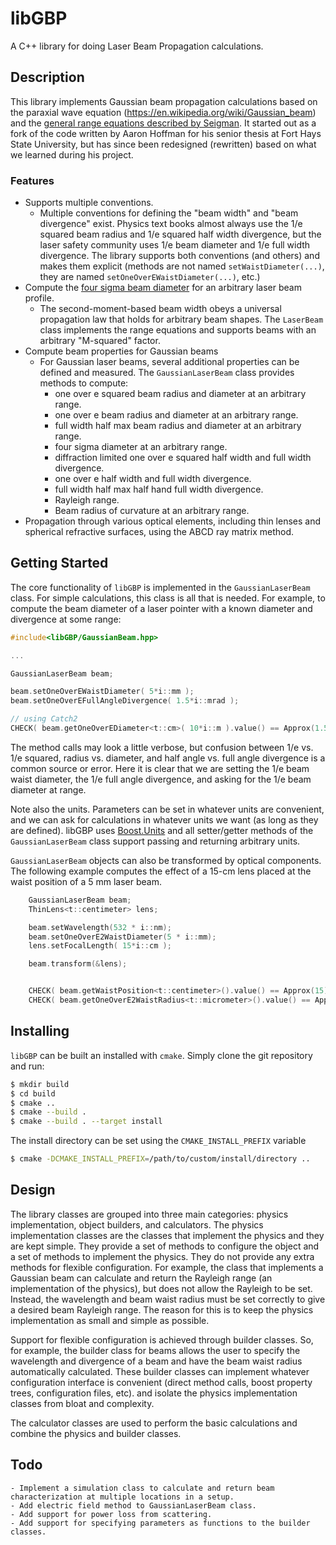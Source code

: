 # libGBP

A C++ library for doing Laser Beam Propagation calculations.

## Description

This library implements Gaussian beam propagation calculations based on the paraxial wave equation
(https://en.wikipedia.org/wiki/Gaussian_beam) and the [general range equations described by Seigman](
https://web.archive.org/web/20110604095354/http://www.stanford.edu/~siegman/beams_and_resonators/beam_quality_tutorial_osa.pdf).
It started out as a fork of the code written by Aaron Hoffman for his senior thesis at
Fort Hays State University, but has since been redesigned (rewritten) based on what we learned during
his project.

### Features

- Supports multiple conventions.
    - Multiple conventions for defining the "beam width" and "beam divergence" exist. Physics text books almost always use the 1/e squared beam radius and 1/e squared half width divergence, but
      the laser safety community uses 1/e beam diameter and 1/e full width divergence. The library supports both conventions (and others) and makes them explicit (methods are not named `setWaistDiameter(...)`, they
      are named `setOneOverEWaistDiameter(...)`, etc.)
- Compute the [four sigma beam diameter](https://en.wikipedia.org/wiki/Beam_diameter#D4%CF%83_or_second-moment_width) for an arbitrary laser beam profile.
    - The second-moment-based beam width obeys a universal propagation law that holds for arbitrary beam shapes. The `LaserBeam` class implements the range equations
      and supports beams with an arbitrary "M-squared" factor.
- Compute beam properties for Gaussian beams
    - For Gaussian laser beams, several additional properties can be defined and measured. The `GaussianLaserBeam` class provides methods to compute:
        - one over e squared beam radius and diameter at an arbitrary range.
        - one over e beam radius and diameter at an arbitrary range.
        - full width half max beam radius and diameter at an arbitrary range.
        - four sigma diameter at an arbitrary range.
        - diffraction limited one over e squared half width and full width divergence.
        - one over e half width and full width divergence.
        - full width half max half hand full width divergence.
        - Rayleigh range.
        - Beam radius of curvature at an arbitrary range.
- Propagation through various optical elements, including thin lenses and spherical refractive surfaces, using the ABCD ray matrix method.


## Getting Started

The core functionality of `libGBP` is implemented in the `GaussianLaserBeam` class. For simple calculations, this class
is all that is needed. For example, to compute the beam diameter of a laser pointer with a known diameter and divergence at some
range:

```cpp
#include<libGBP/GaussianBeam.hpp>

...

GaussianLaserBeam beam;

beam.setOneOverEWaistDiameter( 5*i::mm );
beam.setOneOverEFullAngleDivergence( 1.5*i::mrad );

// using Catch2
CHECK( beam.getOneOverEDiameter<t::cm>( 10*i::m ).value() == Approx(1.58).epsilon(0.01) );

```

The method calls may look a little verbose, but confusion between 1/e vs. 1/e squared, radius vs. diameter,
and half angle vs. full angle divergence is a common source or error. Here it is clear that we are
setting the 1/e beam waist diameter, the 1/e full angle divergence, and asking for the 1/e beam diameter
at range.

Note also the units. Parameters can be set in whatever units are convenient, and we can ask for calculations
in whatever units we want (as long as they are defined). libGBP uses [Boost.Units](https://www.boost.org/doc/libs/1_73_0/doc/html/boost_units.html) and all setter/getter methods of the
`GaussianLaserBeam` class support passing and returning arbitrary units.

`GaussianLaserBeam` objects can also be transformed by optical components. The following
example computes the effect of a 15-cm lens placed at the waist position of a 5 mm laser beam.
```cpp
    GaussianLaserBeam beam;
    ThinLens<t::centimeter> lens;

    beam.setWavelength(532 * i::nm);
    beam.setOneOverE2WaistDiameter(5 * i::mm);
    lens.setFocalLength( 15*i::cm );

    beam.transform(&lens);


    CHECK( beam.getWaistPosition<t::centimeter>().value() == Approx(15) );
    CHECK( beam.getOneOverE2WaistRadius<t::micrometer>().value() == Approx(1e6 * 532e-9*15e-2/M_PI/(5e-3/2)) ); // lambda f / pi omega

```

## Installing

`libGBP` can be built an installed with `cmake`. Simply clone the git repository and run:

```bash
$ mkdir build
$ cd build
$ cmake ..
$ cmake --build .
$ cmake --build . --target install
```

The install directory can be set using the `CMAKE_INSTALL_PREFIX` variable

```bash
$ cmake -DCMAKE_INSTALL_PREFIX=/path/to/custom/install/directory ..
```

## Design

The library classes are grouped into three main categories: physics
implementation, object builders, and calculators. The physics implementation
classes are the classes that implement the physics and they are kept simple.
They provide a set of methods to configure the object and a set of methods to
implement the physics. They do not provide any extra methods for flexible
configuration. For example, the class that implements a Gaussian beam can
calculate and return the Rayleigh range (an implementation of the physics),
but does not allow the Rayleigh to be set. Instead, the wavelength and beam
waist radius must be set correctly to give a desired beam Rayleigh range. The reason for
this is to keep the physics implementation as small and simple as possible.

Support for flexible configuration is achieved through builder classes. So, for example,
the builder class for beams allows the user to specify the wavelength and divergence of
a beam and have the beam waist radius automatically calculated. These builder classes can
implement whatever configuration interface is convenient (direct method calls, boost property trees, configuration
files, etc). and isolate the physics implementation classes from bloat and complexity.

The calculator classes are used to perform the basic calculations and combine the physics and builder classes.

## Todo

    - Implement a simulation class to calculate and return beam characterization at multiple locations in a setup.
    - Add electric field method to GaussianLaserBeam class.
    - Add support for power loss from scattering.
    - Add support for specifying parameters as functions to the builder classes.
